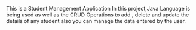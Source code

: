 This is a Student Management Application 
In this project,Java Language is being used as well as the CRUD Operations to add , delete and update the details of any student also you can manage the data entered by the user.
